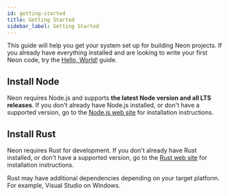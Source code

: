 ```yaml
---
id: getting-started
title: Getting Started
sidebar_label: Getting Started
---
```


This guide will help you get your system set up for building Neon projects. If you already have everything installed and are looking to write your first Neon code, try the [Hello, World!](hello-world.md) guide.

## Install Node

Neon requires Node.js and supports **the latest Node version and all LTS releases**. If you don't already have Node.js installed, or don't have a supported version, go to the [Node.js web site](https://nodejs.org/) for installation instructions.

## Install Rust

Neon requires Rust for development. If you don't already have Rust installed, or don't have a supported version, go to the [Rust web site](https://www.rust-lang.org/install.html) for installation instructions.

Rust may have additional dependencies depending on your target platform. For example, Visual Studio on Windows.
